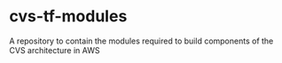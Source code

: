 # cvs-tf-modules
A repository to contain the modules required to build components of the CVS architecture in AWS
